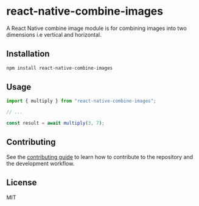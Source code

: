# react-native-combine-images

A React Native combine image module is for combining images into two dimensions i.e vertical and horizontal.

## Installation

```sh
npm install react-native-combine-images
```

## Usage

```js
import { multiply } from "react-native-combine-images";

// ...

const result = await multiply(3, 7);
```

## Contributing

See the [contributing guide](CONTRIBUTING.md) to learn how to contribute to the repository and the development workflow.

## License

MIT
